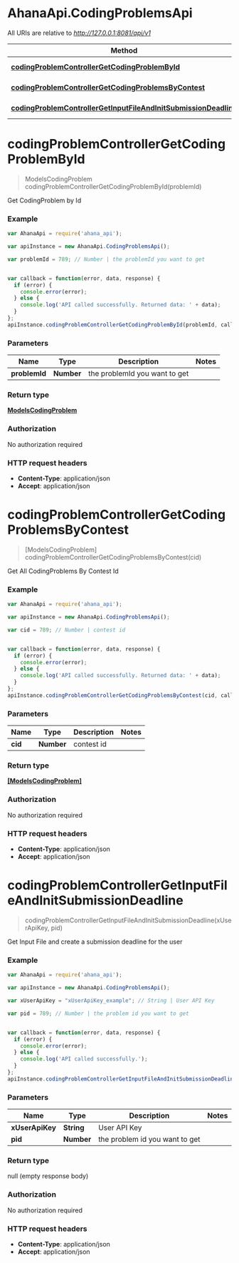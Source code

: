 # AhanaApi.CodingProblemsApi

All URIs are relative to *http://127.0.0.1:8081/api/v1*

Method | HTTP request | Description
------------- | ------------- | -------------
[**codingProblemControllerGetCodingProblemById**](CodingProblemsApi.md#codingProblemControllerGetCodingProblemById) | **GET** /coding-problems/{problemId} | 
[**codingProblemControllerGetCodingProblemsByContest**](CodingProblemsApi.md#codingProblemControllerGetCodingProblemsByContest) | **GET** /coding-problems/ | 
[**codingProblemControllerGetInputFileAndInitSubmissionDeadline**](CodingProblemsApi.md#codingProblemControllerGetInputFileAndInitSubmissionDeadline) | **GET** /coding-problems/{pid}/input | 


<a name="codingProblemControllerGetCodingProblemById"></a>
# **codingProblemControllerGetCodingProblemById**
> ModelsCodingProblem codingProblemControllerGetCodingProblemById(problemId)



Get CodingProblem by Id

### Example
```javascript
var AhanaApi = require('ahana_api');

var apiInstance = new AhanaApi.CodingProblemsApi();

var problemId = 789; // Number | the problemId you want to get


var callback = function(error, data, response) {
  if (error) {
    console.error(error);
  } else {
    console.log('API called successfully. Returned data: ' + data);
  }
};
apiInstance.codingProblemControllerGetCodingProblemById(problemId, callback);
```

### Parameters

Name | Type | Description  | Notes
------------- | ------------- | ------------- | -------------
 **problemId** | **Number**| the problemId you want to get | 

### Return type

[**ModelsCodingProblem**](ModelsCodingProblem.md)

### Authorization

No authorization required

### HTTP request headers

 - **Content-Type**: application/json
 - **Accept**: application/json

<a name="codingProblemControllerGetCodingProblemsByContest"></a>
# **codingProblemControllerGetCodingProblemsByContest**
> [ModelsCodingProblem] codingProblemControllerGetCodingProblemsByContest(cid)



Get All CodingProblems By Contest Id

### Example
```javascript
var AhanaApi = require('ahana_api');

var apiInstance = new AhanaApi.CodingProblemsApi();

var cid = 789; // Number | contest id


var callback = function(error, data, response) {
  if (error) {
    console.error(error);
  } else {
    console.log('API called successfully. Returned data: ' + data);
  }
};
apiInstance.codingProblemControllerGetCodingProblemsByContest(cid, callback);
```

### Parameters

Name | Type | Description  | Notes
------------- | ------------- | ------------- | -------------
 **cid** | **Number**| contest id | 

### Return type

[**[ModelsCodingProblem]**](ModelsCodingProblem.md)

### Authorization

No authorization required

### HTTP request headers

 - **Content-Type**: application/json
 - **Accept**: application/json

<a name="codingProblemControllerGetInputFileAndInitSubmissionDeadline"></a>
# **codingProblemControllerGetInputFileAndInitSubmissionDeadline**
> codingProblemControllerGetInputFileAndInitSubmissionDeadline(xUserApiKey, pid)



Get Input File and create a submission deadline for the user

### Example
```javascript
var AhanaApi = require('ahana_api');

var apiInstance = new AhanaApi.CodingProblemsApi();

var xUserApiKey = "xUserApiKey_example"; // String | User API Key

var pid = 789; // Number | the problem id you want to get


var callback = function(error, data, response) {
  if (error) {
    console.error(error);
  } else {
    console.log('API called successfully.');
  }
};
apiInstance.codingProblemControllerGetInputFileAndInitSubmissionDeadline(xUserApiKey, pid, callback);
```

### Parameters

Name | Type | Description  | Notes
------------- | ------------- | ------------- | -------------
 **xUserApiKey** | **String**| User API Key | 
 **pid** | **Number**| the problem id you want to get | 

### Return type

null (empty response body)

### Authorization

No authorization required

### HTTP request headers

 - **Content-Type**: application/json
 - **Accept**: application/json

